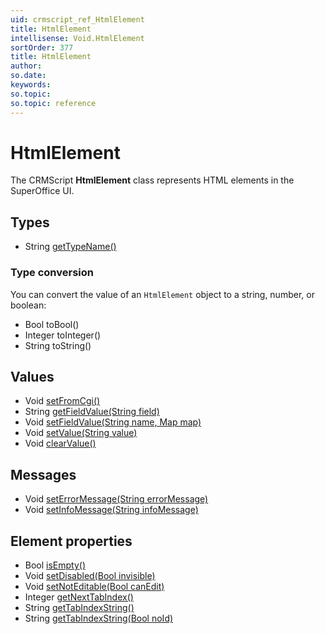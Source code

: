 ```yaml
---
uid: crmscript_ref_HtmlElement
title: HtmlElement
intellisense: Void.HtmlElement
sortOrder: 377
title: HtmlElement
author:
so.date:
keywords:
so.topic:
so.topic: reference
---
```


# HtmlElement

The CRMScript **HtmlElement** class represents HTML elements in the SuperOffice UI.

## Types

* String [getTypeName()][1]

### Type conversion

You can convert the value of an `HtmlElement` object to a string, number, or boolean:

* Bool toBool()
* Integer toInteger()
* String toString()

## Values

* Void [setFromCgi()][2]
* String [getFieldValue(String field)][3]
* Void [setFieldValue(String name, Map map)][4]
* Void [setValue(String value)][5]
* Void [clearValue()][6]

## Messages

* Void [setErrorMessage(String errorMessage)][7]
* Void [setInfoMessage(String infoMessage)][8]

## Element properties

* Bool [isEmpty()][9]
* Void [setDisabled(Bool invisible)][10]
* Void [setNotEditable(Bool canEdit)][11]
* Integer [getNextTabIndex()][12]
* String [getTabIndexString()][13]
* String [getTabIndexString(Bool noId)][13]

<!-- Referenced links -->
[1]: gettypename.md
[2]: setfromcgi.md
[3]: getfieldvalue.md
[4]: setfieldvalue.md
[5]: setvalue.md
[6]: clearvalue.md
[7]: seterrormessage.md
[8]: setinfomessage.md
[9]: isempty.md
[10]: setdisabled.md
[11]: setnoteditable.md
[12]: getnexttabindex.md
[13]: gettabindexstring.md
